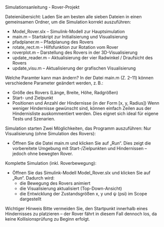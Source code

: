Simulationsanleitung - Rover-Projekt

Dateienübersicht:
Laden Sie am besten alle sieben Dateien in einen gemeinsamen Ordner, um die Simulation korrekt auszuführen:
- Model_Rover.slx – Simulink-Modell zur Hauptsimulation
- main.m – Startskript zur Initialisierung und Visualisierung
- pfadplaner.m – Pfadplanung des Rovers
- rotate_rect.m – Hilfsfunktion zur Rotation vom Rover
- roverplot.m – Darstellung des Rovers in der 3D-Visualisierung
- update_reader.m – Aktualisierung der vier Radwinkel / Draufsicht des Rovers
- update_visu.m – Aktualisierung der grafischen Visualisierung
  
Welche Paramter kann man ändern? 
In der Datei main.m (Z. 2–11) können verschiedene Parameter geändert werden, z. B.:
- Größe des Rovers (Länge, Breite, Höhe, Radgrößen)
- Start- und Zielpunkt
- Positionen und Anzahl der Hindernisse (in der Form [x, y, Radius])
Wenn weniger Hindernisse gewünscht sind, können einfach Zeilen aus der Hindernisliste auskommentiert werden.
Dies eignet sich ideal für eigene Tests und Szenarien.

Simulation starten
Zwei Möglichkeiten, das Programm auszuführen:
Nur Visualisierung (ohne Simulation des Rovers):
- Öffnen Sie die Datei main.m und klicken Sie auf „Run“. Dies zeigt die vorbereitete Umgebung mit Start-/Zielpunkten und Hindernissen – jedoch ohne bewegten Rover.

Komplette Simulation (inkl. Roverbewegung):
- Öffnen Sie das Simulink-Modell Model_Rover.slx und klicken Sie auf „Run“. Dadurch wird:
    - die Bewegung des Rovers animiert
    - die Visualisierung aktualisiert (Top-Down-Ansicht)
    - die Entwicklung der Zustandsgrößen x, y und ψ (psi) im Scope dargestellt

Wichtiger Hinweis
Bitte vermeiden Sie, den Startpunkt innerhalb eines Hindernisses zu platzieren – der Rover fährt in diesem Fall dennoch los, da keine Kollisionsprüfung zu Beginn erfolgt.
  
